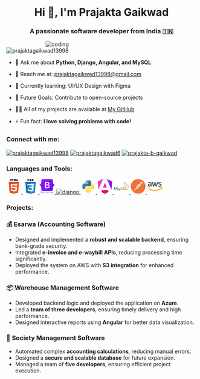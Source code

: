 <h1 align="center">Hi 👋, I'm Prajakta Gaikwad</h1>

<h3 align="center">A passionate software developer from India 🇮🇳</h3>

<img align="right" alt="coding" width="400" src="https://user-images.githubusercontent.com/55389276/140866485-8fb1c876-9a8f-4d6a-98dc-08c4981eaf70.gif">

<p align="left"> <img src="https://komarev.com/ghpvc/?username=prajaktagaikwad13998" alt="prajaktagaikwad13998" /> </p>

- 💬 Ask me about **Python, Django, Angular, and MySQL**

- 📧 Reach me at: [prajaktagaikwad13998@gmail.com](mailto:prajaktagaikwad13998@gmail.com)

- 🚀 Currently learning: UI/UX Design with Figma

- 🎯 Future Goals: Contribute to open-source projects  

- 👨‍💻 All of my projects are available at [My GitHub](https://github.com/prajaktagaikwad13998)

- ⚡ Fun fact: **I love solving problems with code!**

<h3 align="left">Connect with me:</h3>
<p align="left">
<a href="https://github.com/prajaktagaikwad13998" target="blank"><img align="center" src="https://cdn.jsdelivr.net/npm/simple-icons@3.0.1/icons/github.svg" alt="prajaktagaikwad13998" height="30" width="40" /></a>
<a href="https://www.hackerrank.com/prajaktagaikwad6" target="blank"><img align="center" src="https://cdn.jsdelivr.net/npm/simple-icons@3.0.1/icons/hackerrank.svg" alt="prajaktagaikwad6" height="30" width="40" /></a>
<a href="https://www.linkedin.com/in/prajakta-b-gaikwad" target="blank">
    <img align="center" src="https://raw.githubusercontent.com/rahuldkjain/github-profile-readme-generator/master/src/images/icons/Social/linked-in-alt.svg" alt="prajakta-b-gaikwad" height="30" width="40" />
</a>

</p>

<h3 align="left">Languages and Tools:</h3>
<p align="left">
    <a href="https://www.w3.org/html/" target="_blank"> <img src="https://raw.githubusercontent.com/devicons/devicon/master/icons/html5/html5-original-wordmark.svg" alt="html5" width="40" height="40"/> </a>
    <a href="https://www.w3schools.com/css/" target="_blank"> <img src="https://raw.githubusercontent.com/devicons/devicon/master/icons/css3/css3-original-wordmark.svg" alt="css3" width="40" height="40"/> </a>
    <a href="https://getbootstrap.com" target="_blank"> <img src="https://raw.githubusercontent.com/devicons/devicon/master/icons/bootstrap/bootstrap-original-wordmark.svg" alt="bootstrap" width="40" height="40"/> </a>
    <a href="https://www.djangoproject.com/" target="_blank"> 
        <img src="https://cdn.jsdelivr.net/gh/devicons/devicon/icons/django/django-plain-wordmark.svg" alt="django" width="40" height="40"/> 
    </a>
    <a href="https://www.python.org" target="_blank"> <img src="https://raw.githubusercontent.com/devicons/devicon/master/icons/python/python-original.svg" alt="python" width="40" height="40"/> </a>
    <a href="https://angular.io/" target="_blank"> <img src="https://raw.githubusercontent.com/devicons/devicon/master/icons/angular/angular-original.svg" alt="angular" width="40" height="40"/> </a>
    <a href="https://www.mysql.com/" target="_blank"> <img src="https://raw.githubusercontent.com/devicons/devicon/master/icons/mysql/mysql-original-wordmark.svg" alt="mysql" width="40" height="40"/> </a>
    <a href="https://www.postman.com/" target="_blank"> <img src="https://raw.githubusercontent.com/devicons/devicon/master/icons/postman/postman-original.svg" alt="postman" width="40" height="40"/> </a>
    <a href="https://aws.amazon.com/" target="_blank"> <img src="https://raw.githubusercontent.com/devicons/devicon/master/icons/amazonwebservices/amazonwebservices-original-wordmark.svg" alt="aws" width="40" height="40"/> </a>
</p>
<h3 align="left">Projects:</h3>

### 💰 **Esarwa (Accounting Software)**  
- Designed and implemented a **robust and scalable backend**, ensuring bank-grade security.  
- Integrated **e-invoice and e-waybill APIs**, reducing processing time significantly.  
- Deployed the system on AWS with **S3 integration** for enhanced performance.  

### 📦 **Warehouse Management Software**  
- Developed backend logic and deployed the application on **Azure**.  
- Led a **team of three developers**, ensuring timely delivery and high performance.  
- Designed interactive reports using **Angular** for better data visualization.  

### 🏡 **Society Management Software**  
- Automated complex **accounting calculations**, reducing manual errors.  
- Designed a **secure and scalable database** for future expansion.  
- Managed a team of **five developers**, ensuring efficient project execution.  


<!--
**Prajaktagaikwad13998/Prajaktagaikwad13998** is a ✨ _special_ ✨ repository because its `README.md` (this file) appears on your GitHub profile.

Here are some ideas to get you started:

- 🔭 I’m currently working on ...
- 🌱 I’m currently learning ...
- 👯 I’m looking to collaborate on ...
- 🤔 I’m looking for help with ...
- 💬 Ask me about ...
- 📫 How to reach me: ...
- 😄 Pronouns: ...
- ⚡ Fun fact: ...
-->
